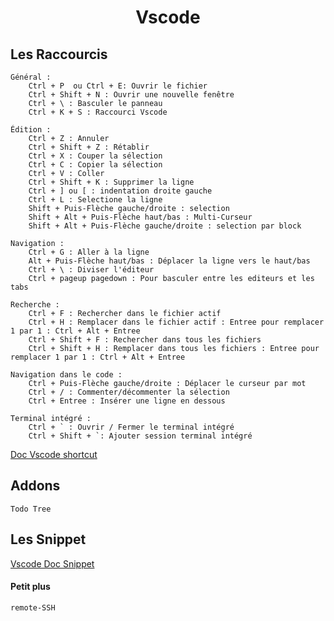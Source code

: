 <h1 align="center">Vscode</h1>

## Les Raccourcis

    Général :
        Ctrl + P  ou Ctrl + E: Ouvrir le fichier
        Ctrl + Shift + N : Ouvrir une nouvelle fenêtre
        Ctrl + \ : Basculer le panneau
        Ctrl + K + S : Raccourci Vscode

    Édition :
        Ctrl + Z : Annuler
        Ctrl + Shift + Z : Rétablir
        Ctrl + X : Couper la sélection
        Ctrl + C : Copier la sélection
        Ctrl + V : Coller
        Ctrl + Shift + K : Supprimer la ligne
        Ctrl + ] ou [ : indentation droite gauche
        Ctrl + L : Selectione la ligne
        Shift + Puis-Flèche gauche/droite : selection
        Shift + Alt + Puis-Flèche haut/bas : Multi-Curseur 
        Shift + Alt + Puis-Flèche gauche/droite : selection par block

    Navigation :
        Ctrl + G : Aller à la ligne
        Alt + Puis-Flèche haut/bas : Déplacer la ligne vers le haut/bas
        Ctrl + \ : Diviser l'éditeur
        Ctrl + pageup pagedown : Pour basculer entre les editeurs et les tabs

    Recherche :
        Ctrl + F : Rechercher dans le fichier actif
        Ctrl + H : Remplacer dans le fichier actif : Entree pour remplacer 1 par 1 : Ctrl + Alt + Entree
        Ctrl + Shift + F : Rechercher dans tous les fichiers
        Ctrl + Shift + H : Remplacer dans tous les fichiers : Entree pour remplacer 1 par 1 : Ctrl + Alt + Entree

    Navigation dans le code :
        Ctrl + Puis-Flèche gauche/droite : Déplacer le curseur par mot
        Ctrl + / : Commenter/décommenter la sélection
        Ctrl + Entree : Insérer une ligne en dessous

    Terminal intégré :
        Ctrl + ` : Ouvrir / Fermer le terminal intégré
        Ctrl + Shift + `: Ajouter session terminal intégré

[Doc Vscode shortcut](https://code.visualstudio.com/docs/getstarted/keybindings) 

## Addons

    Todo Tree
## Les Snippet

[Vscode Doc Snippet](https://code.visualstudio.com/docs/editor/userdefinedsnippets)

#### Petit plus

    remote-SSH
